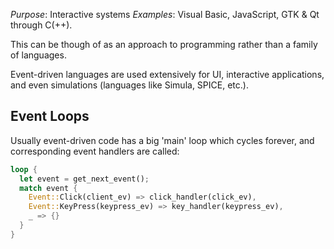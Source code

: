 *Purpose*: Interactive systems
*Examples*: Visual Basic, JavaScript, GTK & Qt through C(++).

This can be though of as an approach to programming rather than a family of languages.

Event-driven languages are used extensively for UI, interactive applications, and even simulations (languages like Simula, SPICE, etc.).

## Event Loops
Usually event-driven code has a big 'main' loop which cycles forever, and corresponding event handlers are called:
```rust
loop {
  let event = get_next_event();
  match event {
	Event::Click(client_ev) => click_handler(click_ev),
	Event::KeyPress(keypress_ev) => key_handler(keypress_ev),
	_ => {}
  }
}
```
